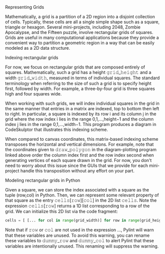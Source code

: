 Representing Grids

Mathematically, a grid is a partition of a 2D region into a disjoint collection of cells. Typically, these cells are all a single simple shape such as a square, triangle or hexagon. Several mini-projects, including 2048, Zombie Apocalypse, and the Fifteen puzzle, involve rectangular grids of squares. Grids are useful in many computational applications because they provide a convenient way to partition a geometric region in a way that can be easily modeled as a 2D data structure.

Indexing rectangular grids

For now, we focus on rectangular grids that are composed entirely of squares. Mathematically, such a grid has a height 𝚐𝚛𝚒𝚍_𝚑𝚎𝚒𝚐𝚑𝚝 and a width 𝚐𝚛𝚒𝚍_𝚠𝚒𝚍𝚝𝚑, measured in terms of individual squares. The standard terminology when referring to the size of such a grid is to specify height first, followed by width. For example, a three-by-four grid is three squares high and four squares wide.

When working with such grids, we will index individual squares in the grid in the same manner that entries in a matrix are indexed, top to bottom then left to right. In particular, a square is indexed by its row i and its column j in the grid where the row index i lies in the range 0,1,...,height−1 and the column index j lies in the range 0,1,...,width−1. This program produces a diagram in CodeSkulptor that illustrates this indexing scheme.

When compared to canvas coordinates, this matrix-based indexing scheme transposes the horizontal and vertical dimensions. For example, note that the coordinates given to 𝚍𝚛𝚊𝚠_𝚙𝚘𝚕𝚢𝚐𝚘𝚗 in the diagram-plotting program linked above order the column index first and the row index second when generating vertices of each square drawn in the grid. For now, you don't need to worry about this issue since the GUIs that we provide for each mini-project handle this transposition without any effort on your part.

Modeling rectangular grids in Python

Given a square, we can store the index associated with a square as the tuple (row,col) in Python. Then, we can represent some relevant property of that square as the entry 𝚌𝚎𝚕𝚕𝚜[𝚛𝚘𝚠][𝚌𝚘𝚕] in the 2D list 𝚌𝚎𝚕𝚕𝚜. Note the expression 𝚌𝚎𝚕𝚕𝚜[𝚛𝚘𝚠] returns a 1D list corresponding to a row of the grid. We can initialize this 2D list via the code fragment:

```python
cells = [ [... for col in range(grid_width)] for row in range(grid_height)]
```

Note that if 𝚛𝚘𝚠 or 𝚌𝚘𝚕 are not used in the expression ..., Pylint will warn that these variables are unused. To avoid this warning, you can rename these variables to 𝚍𝚞𝚖𝚖𝚢_𝚛𝚘𝚠 and 𝚍𝚞𝚖𝚖𝚢_𝚌𝚘𝚕 to alert Pylint that these variables are intentionally unused. This renaming will suppress the warning.
